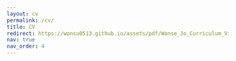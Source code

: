 ```yaml
---
layout: cv
permalink: /cv/
title: CV
redirect: https://wonsu0513.github.io/assets/pdf/Wonse_Jo_Curriculum_Vitae.pdf
nav: true
nav_order: 4
---
```



